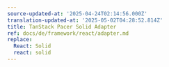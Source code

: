 ```yaml
---
source-updated-at: '2025-04-24T02:14:56.000Z'
translation-updated-at: '2025-05-02T04:28:52.814Z'
title: TanStack Pacer Solid Adapter
ref: docs/de/framework/react/adapter.md
replace:
  React: Solid
  react: solid
---
```


